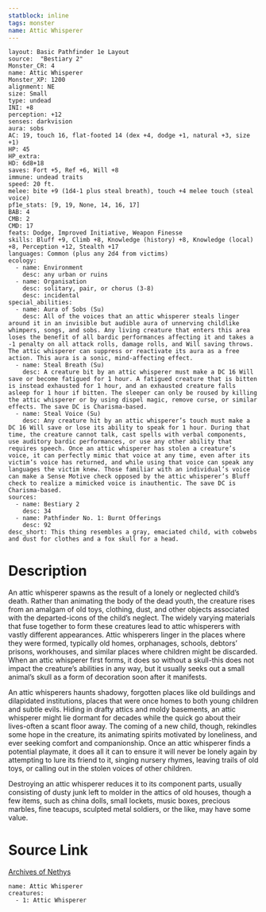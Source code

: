 ```yaml
---
statblock: inline
tags: monster
name: Attic Whisperer
---
```

```statblock
layout: Basic Pathfinder 1e Layout
source:  "Bestiary 2"
Monster_CR: 4
name: Attic Whisperer
Monster_XP: 1200
alignment: NE
size: Small
type: undead
INI: +8
perception: +12
senses: darkvision
aura: sobs
AC: 19, touch 16, flat-footed 14 (dex +4, dodge +1, natural +3, size +1)
HP: 45
HP_extra: 
HD: 6d8+18
saves: Fort +5, Ref +6, Will +8
immune: undead traits
speed: 20 ft.
melee: bite +9 (1d4-1 plus steal breath), touch +4 melee touch (steal voice)
pf1e_stats: [9, 19, None, 14, 16, 17]
BAB: 4
CMB: 2
CMD: 17
feats: Dodge, Improved Initiative, Weapon Finesse
skills: Bluff +9, Climb +8, Knowledge (history) +8, Knowledge (local) +8, Perception +12, Stealth +17
languages: Common (plus any 2d4 from victims)
ecology:
  - name: Environment
    desc: any urban or ruins
  - name: Organisation
    desc: solitary, pair, or chorus (3-8)
    desc: incidental
special_abilities:
  - name: Aura of Sobs (Su)
    desc: All of the voices that an attic whisperer steals linger around it in an invisible but audible aura of unnerving childlike whimpers, songs, and sobs. Any living creature that enters this area loses the benefit of all bardic performances affecting it and takes a -1 penalty on all attack rolls, damage rolls, and Will saving throws. The attic whisperer can suppress or reactivate its aura as a free action. This aura is a sonic, mind-affecting effect.
  - name: Steal Breath (Su)
    desc: A creature bit by an attic whisperer must make a DC 16 Will save or become fatigued for 1 hour. A fatigued creature that is bitten is instead exhausted for 1 hour, and an exhausted creature falls asleep for 1 hour if bitten. The sleeper can only be roused by killing the attic whisperer or by using dispel magic, remove curse, or similar effects. The save DC is Charisma-based.
  - name: Steal Voice (Su)
    desc: Any creature hit by an attic whisperer’s touch must make a DC 16 Will save or lose its ability to speak for 1 hour. During that time, the creature cannot talk, cast spells with verbal components, use auditory bardic performances, or use any other ability that requires speech. Once an attic whisperer has stolen a creature’s voice, it can perfectly mimic that voice at any time, even after its victim’s voice has returned, and while using that voice can speak any languages the victim knew. Those familiar with an individual’s voice can make a Sense Motive check opposed by the attic whisperer’s Bluff check to realize a mimicked voice is inauthentic. The save DC is Charisma-based.
sources:
  - name: Bestiary 2
    desc: 34
  - name: Pathfinder No. 1: Burnt Offerings
    desc: 92
desc_short: This thing resembles a gray, emaciated child, with cobwebs and dust for clothes and a fox skull for a head. 
```
# Description
An attic whisperer spawns as the result of a lonely or neglected child’s death. Rather than animating the body of the dead youth, the creature rises from an amalgam of old toys, clothing, dust, and other objects associated with the departed-icons of the child’s neglect. The widely varying materials that fuse together to form these creatures lead to attic whisperers with vastly different appearances. Attic whisperers linger in the places where they were formed, typically old homes, orphanages, schools, debtors’ prisons, workhouses, and similar places where children might be discarded. When an attic whisperer first forms, it does so without a skull-this does not impact the creature’s abilities in any way, but it usually seeks out a small animal’s skull as a form of decoration soon after it manifests. 

An attic whisperers haunts shadowy, forgotten places like old buildings and dilapidated institutions, places that were once homes to both young children and subtle evils. Hiding in drafty attics and moldy basements, an attic whisperer might lie dormant for decades while the quick go about their lives-often a scant floor away. The coming of a new child, though, rekindles some hope in the creature, its animating spirits motivated by loneliness, and ever seeking comfort and companionship. Once an attic whisperer finds a potential playmate, it does all it can to ensure it will never be lonely again by attempting to lure its friend to it, singing nursery rhymes, leaving trails of old toys, or calling out in the stolen voices of other children. 

Destroying an attic whisperer reduces it to its component parts, usually consisting of dusty junk left to molder in the attics of old houses, though a few items, such as china dolls, small lockets, music boxes, precious marbles, fine teacups, sculpted metal soldiers, or the like, may have some value.
# Source Link
[Archives of Nethys](https://aonprd.com/MonsterDisplay.aspx?ItemName=Attic%20Whisperer)
```encounter-table
name: Attic Whisperer
creatures:
  - 1: Attic Whisperer
```
